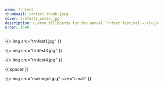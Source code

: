 ```yaml
---
name: Trnfest
thumbnail: trnfest_thumb.jpeg
cover: trnfest2_cover.jpg
description: Custom billboards for the annual Trnfest festival — <i>Ljubljana / 2009</i>
order: 1690
---
```


{{> img src="trnfest1.jpg" }}

{{> img src="trnfest3.jpg" }}

{{> img src="trnfest4.jpg" }}

{{ spacer }}

{{> img src="makingof.jpg" size="small" }}
